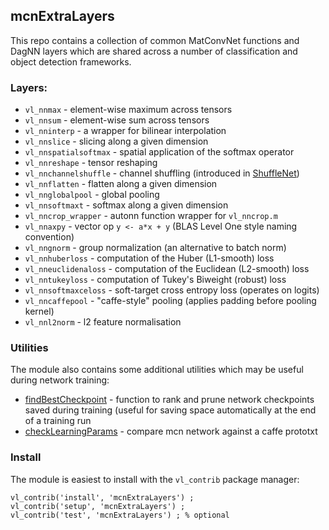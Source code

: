 ## mcnExtraLayers

This repo contains a collection of common MatConvNet functions and DagNN layers which are shared across a number of classification and object detection frameworks.

### Layers:

* `vl_nnmax` - element-wise maximum across tensors
* `vl_nnsum` - element-wise sum across tensors
* `vl_nninterp` - a wrapper for bilinear interpolation
* `vl_nnslice` - slicing along a given dimension
* `vl_nnspatialsoftmax` - spatial application of the softmax operator
* `vl_nnreshape` -  tensor reshaping
* `vl_nnchannelshuffle` -  channel shuffling (introduced in [ShuffleNet](https://arxiv.org/abs/1707.01083))
* `vl_nnflatten` - flatten along a given dimension
* `vl_nnglobalpool` - global pooling
* `vl_nnsoftmaxt` - softmax along a given dimension
* `vl_nncrop_wrapper` - autonn function wrapper for `vl_nncrop.m`
* `vl_nnaxpy` - vector op `y <- a*x + y` (BLAS Level One style naming convention)
* `vl_nngnorm` - group normalization (an alternative to batch norm)
* `vl_nnhuberloss` - computation of the Huber (L1-smooth) loss
* `vl_nneuclidenaloss` - computation of the Euclidean (L2-smooth) loss
* `vl_nntukeyloss` - computation of Tukey's Biweight (robust) loss
* `vl_nnsoftmaxceloss` - soft-target cross entropy loss (operates on logits)
* `vl_nncaffepool` - "caffe-style" pooling (applies padding before pooling kernel)
* `vl_nnl2norm` - l2 feature normalisation

### Utilities

The module also contains some additional utilities which may be useful during network training:

* [findBestCheckpoint](https://github.com/albanie/mcnExtraLayers/blob/master/utils/findBestCheckpoint.m) - function to rank and prune network checkpoints saved during training (useful for saving space automatically at the end of a training run
* [checkLearningParams](https://github.com/albanie/mcnExtraLayers/blob/master/utils/checkLearningParams.m) - compare mcn network against a caffe prototxt

### Install

The module is easiest to install with the `vl_contrib` package manager:

```
vl_contrib('install', 'mcnExtraLayers') ;
vl_contrib('setup', 'mcnExtraLayers') ;
vl_contrib('test', 'mcnExtraLayers') ; % optional
```
